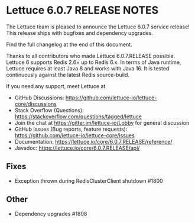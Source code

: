 Lettuce 6.0.7 RELEASE NOTES
==============================

The Lettuce team is pleased to announce the Lettuce 6.0.7 service release!
This release ships with bugfixes and dependency upgrades.

Find the full changelog at the end of this document.

Thanks to all contributors who made Lettuce 6.0.7.RELEASE possible. Lettuce 6 supports
Redis 2.6+ up to Redis 6.x. In terms of Java runtime, Lettuce requires at least Java 8 and works with Java 16. It is tested continuously against the latest Redis source-build.

If you need any support, meet Lettuce at

* GitHub Discussions: https://github.com/lettuce-io/lettuce-core/discussions
* Stack Overflow (Questions): https://stackoverflow.com/questions/tagged/lettuce
* Join the chat at https://gitter.im/lettuce-io/Lobby for general discussion
* GitHub Issues (Bug reports, feature
  requests): https://github.com/lettuce-io/lettuce-core/issues
* Documentation: https://lettuce.io/core/6.0.7.RELEASE/reference/
* Javadoc: https://lettuce.io/core/6.0.7.RELEASE/api/

Fixes
-----
* Exception thrown during RedisClusterClient shutdown #1800

Other
-----
* Dependency upgrades #1808
